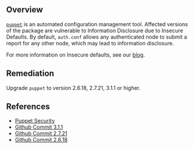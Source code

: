 ## Overview
[`puppet`](https://rubygems.org/gems/puppet) is an automated configuration management tool.
Affected versions of the package are vulnerable to Information Disclosure due to Insecure Defaults. By default, `auth.conf` allows any authenticated node to submit a report for any other node, which may lead to information disclosure.

For more information on Insecure defaults, see our [blog](https://snyk.io/blog/mongodb-hack-and-secure-defaults/).
## Remediation
Upgrade `puppet` to version 2.6.18, 2.7.21, 3.1.1 or higher.

## References
- [Puppet Security](https://puppet.com/security/cve/cve-2013-2275/)
- [Github Commit 3.1.1](https://github.com/puppetlabs/puppet/commit/b9023b0c919312df648e424f392aa88c9b081599)
- [Github Commit 2.7.21](https://github.com/puppetlabs/puppet/commit/632e12d24d460b6dfd5cd3b65b2ad6397f2a2193)
- [Github Commit 2.6.18](https://github.com/puppetlabs/puppet/commit/16fce8e6bd64d55fda9ddb3e45f682812f968815)
